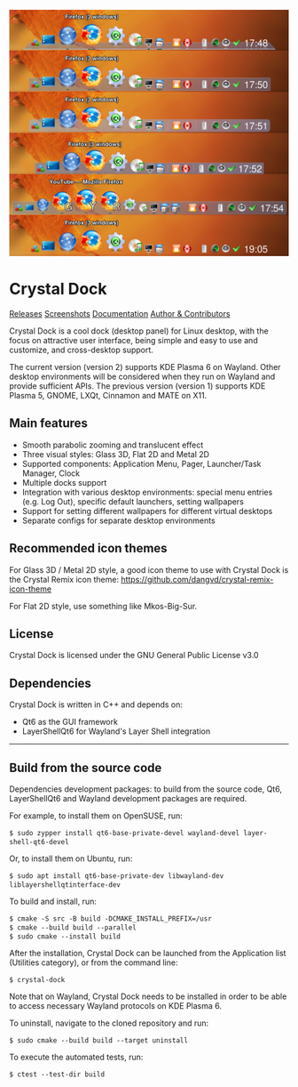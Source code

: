![Crystal Dock](https://github.com/dangvd/crystal-dock/raw/main/images/crystal-dock.jpg)

# Crystal Dock

[Releases](https://github.com/dangvd/crystal-dock/releases)
[Screenshots](https://github.com/dangvd/crystal-dock/wiki/Screenshots)
[Documentation](https://github.com/dangvd/crystal-dock/wiki/Documentation)
[Author & Contributors](https://github.com/dangvd/crystal-dock/wiki/Author-&-Contributors)

Crystal Dock is a cool dock (desktop panel) for Linux desktop, with the focus on attractive user interface, being simple and easy to use and customize, and cross-desktop support.

The current version (version 2) supports KDE Plasma 6 on Wayland. Other desktop environments will be considered when they run on Wayland and provide sufficient APIs. The previous version (version 1) supports KDE Plasma 5, GNOME, LXQt, Cinnamon and MATE on X11.

## Main features

- Smooth parabolic zooming and translucent effect
- Three visual styles: Glass 3D, Flat 2D and Metal 2D
- Supported components: Application Menu, Pager, Launcher/Task Manager, Clock
- Multiple docks support
- Integration with various desktop environments: special menu entries (e.g. Log Out), specific default launchers, setting wallpapers
- Support for setting different wallpapers for different virtual desktops
- Separate configs for separate desktop environments

## Recommended icon themes

For Glass 3D / Metal 2D style, a good icon theme to use with Crystal Dock is the Crystal Remix icon theme: https://github.com/dangvd/crystal-remix-icon-theme

For Flat 2D style, use something like Mkos-Big-Sur.

## License

Crystal Dock is licensed under the GNU General Public License v3.0

## Dependencies

Crystal Dock is written in C++ and depends on:
- Qt6 as the GUI framework
- LayerShellQt6 for Wayland's Layer Shell integration

---

## Build from the source code

Dependencies development packages: to build from the source code, Qt6, LayerShellQt6 and Wayland development packages are required.

For example, to install them on OpenSUSE, run:

```
$ sudo zypper install qt6-base-private-devel wayland-devel layer-shell-qt6-devel
```

Or, to install them on Ubuntu, run:

```
$ sudo apt install qt6-base-private-dev libwayland-dev liblayershellqtinterface-dev
```

To build and install, run:

```
$ cmake -S src -B build -DCMAKE_INSTALL_PREFIX=/usr
$ cmake --build build --parallel
$ sudo cmake --install build
```

After the installation, Crystal Dock can be launched from the Application list (Utilities category), or from the command line:
```
$ crystal-dock
```

Note that on Wayland, Crystal Dock needs to be installed in order to be able to access necessary Wayland protocols on KDE Plasma 6.

To uninstall, navigate to the cloned repository and run:

```
$ sudo cmake --build build --target uninstall
```

To execute the automated tests, run:
```
$ ctest --test-dir build
```
